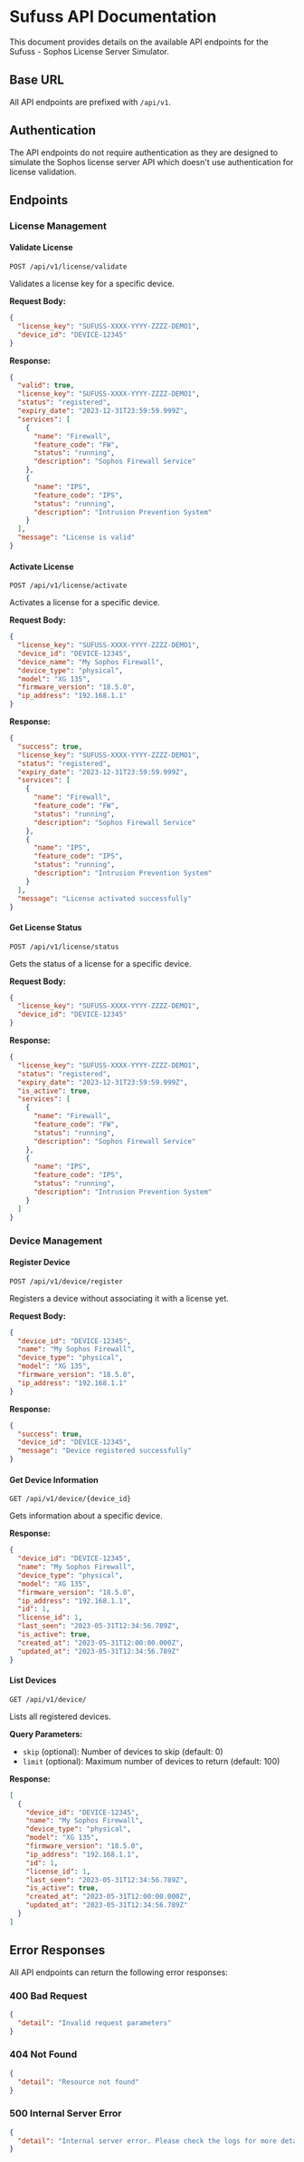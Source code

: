 # Sufuss API Documentation

This document provides details on the available API endpoints for the Sufuss - Sophos License Server Simulator.

## Base URL

All API endpoints are prefixed with `/api/v1`.

## Authentication

The API endpoints do not require authentication as they are designed to simulate the Sophos license server API which doesn't use authentication for license validation.

## Endpoints

### License Management

#### Validate License

```
POST /api/v1/license/validate
```

Validates a license key for a specific device.

**Request Body:**

```json
{
  "license_key": "SUFUSS-XXXX-YYYY-ZZZZ-DEMO1",
  "device_id": "DEVICE-12345"
}
```

**Response:**

```json
{
  "valid": true,
  "license_key": "SUFUSS-XXXX-YYYY-ZZZZ-DEMO1",
  "status": "registered",
  "expiry_date": "2023-12-31T23:59:59.999Z",
  "services": [
    {
      "name": "Firewall",
      "feature_code": "FW",
      "status": "running",
      "description": "Sophos Firewall Service"
    },
    {
      "name": "IPS",
      "feature_code": "IPS",
      "status": "running",
      "description": "Intrusion Prevention System"
    }
  ],
  "message": "License is valid"
}
```

#### Activate License

```
POST /api/v1/license/activate
```

Activates a license for a specific device.

**Request Body:**

```json
{
  "license_key": "SUFUSS-XXXX-YYYY-ZZZZ-DEMO1",
  "device_id": "DEVICE-12345",
  "device_name": "My Sophos Firewall",
  "device_type": "physical",
  "model": "XG 135",
  "firmware_version": "18.5.0",
  "ip_address": "192.168.1.1"
}
```

**Response:**

```json
{
  "success": true,
  "license_key": "SUFUSS-XXXX-YYYY-ZZZZ-DEMO1",
  "status": "registered",
  "expiry_date": "2023-12-31T23:59:59.999Z",
  "services": [
    {
      "name": "Firewall",
      "feature_code": "FW",
      "status": "running",
      "description": "Sophos Firewall Service"
    },
    {
      "name": "IPS",
      "feature_code": "IPS",
      "status": "running",
      "description": "Intrusion Prevention System"
    }
  ],
  "message": "License activated successfully"
}
```

#### Get License Status

```
POST /api/v1/license/status
```

Gets the status of a license for a specific device.

**Request Body:**

```json
{
  "license_key": "SUFUSS-XXXX-YYYY-ZZZZ-DEMO1",
  "device_id": "DEVICE-12345"
}
```

**Response:**

```json
{
  "license_key": "SUFUSS-XXXX-YYYY-ZZZZ-DEMO1",
  "status": "registered",
  "expiry_date": "2023-12-31T23:59:59.999Z",
  "is_active": true,
  "services": [
    {
      "name": "Firewall",
      "feature_code": "FW",
      "status": "running",
      "description": "Sophos Firewall Service"
    },
    {
      "name": "IPS",
      "feature_code": "IPS",
      "status": "running",
      "description": "Intrusion Prevention System"
    }
  ]
}
```

### Device Management

#### Register Device

```
POST /api/v1/device/register
```

Registers a device without associating it with a license yet.

**Request Body:**

```json
{
  "device_id": "DEVICE-12345",
  "name": "My Sophos Firewall",
  "device_type": "physical",
  "model": "XG 135",
  "firmware_version": "18.5.0",
  "ip_address": "192.168.1.1"
}
```

**Response:**

```json
{
  "success": true,
  "device_id": "DEVICE-12345",
  "message": "Device registered successfully"
}
```

#### Get Device Information

```
GET /api/v1/device/{device_id}
```

Gets information about a specific device.

**Response:**

```json
{
  "device_id": "DEVICE-12345",
  "name": "My Sophos Firewall",
  "device_type": "physical",
  "model": "XG 135",
  "firmware_version": "18.5.0",
  "ip_address": "192.168.1.1",
  "id": 1,
  "license_id": 1,
  "last_seen": "2023-05-31T12:34:56.789Z",
  "is_active": true,
  "created_at": "2023-05-31T12:00:00.000Z",
  "updated_at": "2023-05-31T12:34:56.789Z"
}
```

#### List Devices

```
GET /api/v1/device/
```

Lists all registered devices.

**Query Parameters:**

- `skip` (optional): Number of devices to skip (default: 0)
- `limit` (optional): Maximum number of devices to return (default: 100)

**Response:**

```json
[
  {
    "device_id": "DEVICE-12345",
    "name": "My Sophos Firewall",
    "device_type": "physical",
    "model": "XG 135",
    "firmware_version": "18.5.0",
    "ip_address": "192.168.1.1",
    "id": 1,
    "license_id": 1,
    "last_seen": "2023-05-31T12:34:56.789Z",
    "is_active": true,
    "created_at": "2023-05-31T12:00:00.000Z",
    "updated_at": "2023-05-31T12:34:56.789Z"
  }
]
```

## Error Responses

All API endpoints can return the following error responses:

### 400 Bad Request

```json
{
  "detail": "Invalid request parameters"
}
```

### 404 Not Found

```json
{
  "detail": "Resource not found"
}
```

### 500 Internal Server Error

```json
{
  "detail": "Internal server error. Please check the logs for more details."
}
``` 